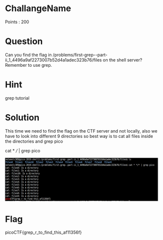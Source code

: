 # ChallangeName

Points : 200

# Question

Can you find the flag in /problems/first-grep--part-ii_1_4496a9af2273007b52d4a1adec323b76/files on the shell server? Remember to use grep.

# Hint 

grep tutorial

# Solution

This time we need to find the flag on the CTF server and not locally, also we have to look into different 9 directories 
so best way is to cat all files inside the directories and grep pico 

cat * */* | grep pico

![Screenshot](solution.png)

# Flag
picoCTF{grep_r_to_find_this_af11356f}
